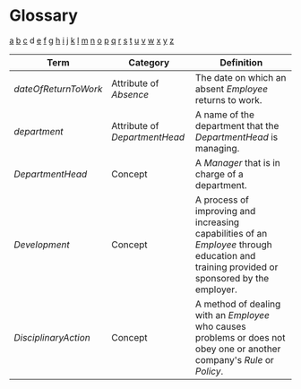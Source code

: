# Glossary

[a](../glossary.md) [b](b.md) [c](c.md) d [e](e.md) [f](f.md) [g](g.md) [h](h.md) [i](i.md) [j](j.md) [k](k.md) [l](l.md) [m](m.md) [n](n.md) [o](o.md) [p](p.md) [q](q.md) [r](r.md) [s](s.md) [t](t.md) [u](u.md) [v](v.md) [w](w.md) [x](x.md) [y](y.md) [z](z.md)

| Term                 | Category                      | Definition                                                                                                                                |
| -------------------- | ----------------------------- | ----------------------------------------------------------------------------------------------------------------------------------------- |
| _dateOfReturnToWork_ | Attribute of _Absence_        | The date on which an absent _Employee_ returns to work.                                                                                   |
| _department_         | Attribute of _DepartmentHead_ | A name of the department that the _DepartmentHead_ is managing.                                                                           |
| _DepartmentHead_     | Concept                       | A _Manager_ that is in charge of a department.                                                                                            |
| _Development_        | Concept                       | A process of improving and increasing capabilities of an _Employee_ through education and training provided or sponsored by the employer. |
| _DisciplinaryAction_ | Concept                       | A method of dealing with an _Employee_ who causes problems or does not obey one or another company's _Rule_ or _Policy_.                  |
